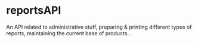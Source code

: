 # reportsAPI
An API related to administrative stuff, preparing & printing different types of reports, maintaining the current base of products...
